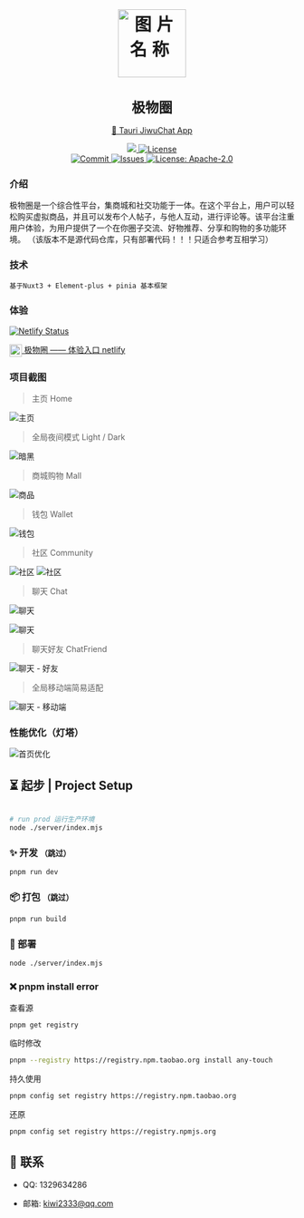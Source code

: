 <div align=center>
 <h1 align=center margin="10em" style="margin:4em 0 0 0;font-size: 30px;letter-spacing:0.3em;">
<img src="./.doc/logo.png" width = "120" height = "120" alt="图片名称" align=center />
 </h1>
 <h1 align=center style="font-size: 24px;">极物圈</h1>

[🎉 Tauri JiwuChat App](https://github.com/KiWi233333/jiwu-mall-chat-tauri)
<div>
      <a href="https://github.com/Kiwi233333/jiwu-mall-sites" target="_blank">
        <img class="disabled-img-view" src="https://img.shields.io/badge/Github-项目地址-blueviolet.svg?style=plasticr">
      </a>
      <a href="https://github.com/Kiwi233333/jiwu-mall-sites/stargazers" target="_blank">
        <img class="disabled-img-view" alt="License"
          src="https://img.shields.io/github/stars/Kiwi233333/jiwu-mall-sites.svg?style=social">
      </a>
    </div>
    <div >
      <a href="https://github.com/Kiwi233333/jiwu-mall-sites/commits" target="_blank">
        <img class="disabled-img-view" alt="Commit"
          src="https://img.shields.io/github/commit-activity/m/Kiwi233333/jiwu-mall-sites">
      </a>
      <a href="https://github.com/Kiwi233333/jiwu-mall-sites/issues" target="_blank">
        <img class="disabled-img-view" alt="Issues" src="https://img.shields.io/github/issues/Kiwi233333/jiwu-mall-sites">
      </a>
      <a href="https://github.com/Kiwi233333/jiwu-mall-sites/blob/master/LICENSE" target="_blank">
        <img class="disabled-img-view" alt="License: Apache-2.0"
          src="https://img.shields.io/badge/License-Apache--2.0-blue.svg">
      </a>
    </div>

</div>

### 介绍

极物圈是一个综合性平台，集商城和社交功能于一体。在这个平台上，用户可以轻松购买虚拟商品，并且可以发布个人帖子，与他人互动，进行评论等。该平台注重用户体验，为用户提供了一个在你圈子交流、好物推荐、分享和购物的多功能环境。
  （该版本不是源代码仓库，只有部署代码！！！只适合参考互相学习）

### 技术

```
基于Nuxt3 + Element-plus + pinia 基本框架
```

### 体验

[![Netlify Status](https://api.netlify.com/api/v1/badges/a1fa4fb4-82dc-4fef-9e1b-b06aa2463686/deploy-status)](https://app.netlify.com/sites/jiwu/deploys)

[<img src="./.doc/logo.png" width = "22" height = "22" alt="图片名称" align=center /> 极物圈 —— 体验入口 netlify](https://jiwu.netlify.app)

### 项目截图
>
> 主页 Home

![主页](./.doc/home.png)

> 全局夜间模式 Light / Dark

![暗黑](./.doc/index_dark.png)

> 商城购物 Mall

![商品](./.doc/goods.png)

> 钱包 Wallet

![钱包](./.doc/wallet.png)

> 社区 Community

![社区](./.doc/comm.png)
![社区](./.doc/comm2.png)

> 聊天 Chat

![聊天](./.doc/chat.png)

![聊天](./.doc/chat1.png)

> 聊天好友 ChatFriend

![聊天 - 好友](./.doc/chat2.png)

> 全局移动端简易适配

![聊天 - 移动端](./.doc/image.png)

### 性能优化（灯塔）

![首页优化](./.doc/speed2.png)

## ⏳ 起步 | Project Setup  

```sh
 
# run prod 运行生产环境
node ./server/index.mjs
```

### ✨ 开发 <small>（跳过）</small>

```sh
pnpm run dev
```

### 📦 打包 <small>（跳过）</small>

```sh
pnpm run build
```

### 🎊 部署

```sh
node ./server/index.mjs
```

### ❌ pnpm install error

查看源

```sh
pnpm get registry 
```

临时修改

```sh
pnpm --registry https://registry.npm.taobao.org install any-touch
```

持久使用

```sh
pnpm config set registry https://registry.npm.taobao.org
```

还原

```sh
pnpm config set registry https://registry.npmjs.org
```


## 💬 联系

- QQ:  1329634286

- 邮箱:  kiwi2333@qq.com
